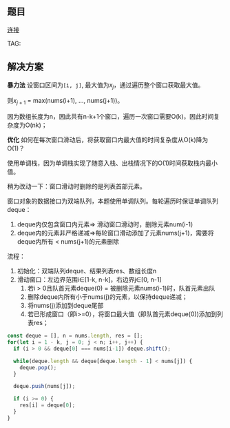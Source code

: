 ## 题目

[连接]()

TAG: 

## 解决方案

**暴力法**
设窗口区间为`[i, j]`, 最大值为$x_j$，通过遍历整个窗口获取最大值。

则$x_{j+1}$ = max(nums(i+1), ..., nums(j+1))。

因为数组长度为n，因此共有n-k+1个窗口，遍历一次窗口需要O(k)，因此时间复杂度为O(nk)；

**优化**
如何在每次窗口滑动后，将获取窗口内最大值的时间复杂度从O(k)降为O(1)？


使用单调栈，因为单调栈实现了随意入栈、出栈情况下的O(1)时间获取栈内最小值。

稍为改动一下：窗口滑动时删除的是列表首部元素。

窗口对象的数据接口为双端队列，本题使用单调队列。每轮遍历时保证单调队列deque：
1. deque内仅包含窗口内元素=> 滑动窗口滑动时，删除元素num(i-1)
2. deque内的元素非严格递减=>每轮窗口滑动添加了元素nums(j+1)，需要将deque内所有 < nums(j+1)的元素删除

流程：
1. 初始化：双端队列deque、结果列表res、数组长度n
2. 滑动窗口：左边界范围i∈[1-k, n-k]，右边界j∈[0, n-1]
   1. 若i > 0且队首元素deque(0) = 被删除元素nums(i-1)时，队首元素出队
   2. 删除deque内所有小于nums(j)的元素，以保持deque递减；
   3. 将nums(j)添加到deque尾部
   4. 若已形成窗口（即i>=0），将窗口最大值（即队首元素deque(0))添加到列表res；


```javascript
const deque = [], n = nums.length, res = [];
for(let i = 1 - k, j = 0; j < n; i++, j++) {
  if (i > 0 && deque[0] === nums[i-1]) deque.shift();

  while(deque.length && deque[deque.length - 1] < nums[j]) {
    deque.pop();
  }

  deque.push(nums[j]);

  if (i >= 0) {
    res[i] = deque[0];
  }
}
```